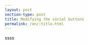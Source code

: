```yaml
---
layout: post
section-type: post
title: Modifying the social buttons
permalink: /en/:title.html
---
```

ssss